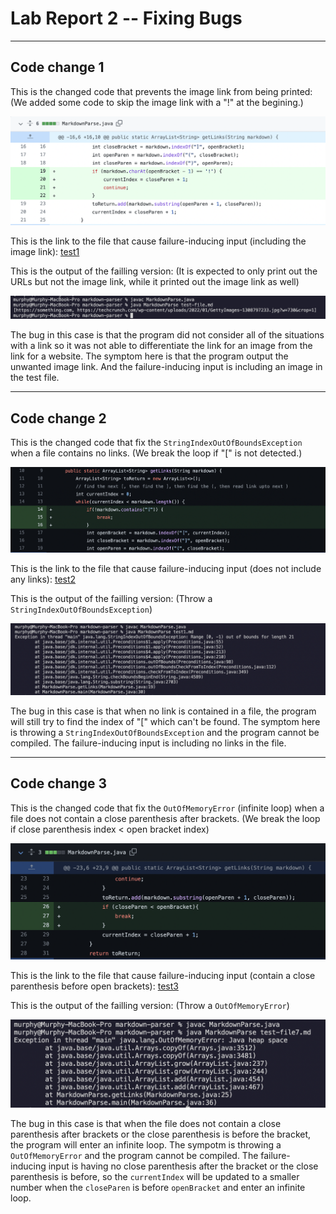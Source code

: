 # Lab Report 2 -- Fixing Bugs
*** 
## Code change 1
This is the changed code that prevents the image link from being printed: (We added some code to skip the image link with a "!" at the begining.)

![image](Code1.png)


This is the link to the file that cause failure-inducing input (including the image link): [test1](https://github.com/murph77/Lab_report_2/blob/main/test-file.md) 

This is the output of the failling version: (It is expected to only print out the URLs but not the image link, while it printed out the image link as well) 

![image](Fail1.png)


The bug in this case is that the program did not consider all of the situations with a link so it was not able to differentiate the link for an image from the link for a website. The symptom here is that the program output the unwanted image link. And the failure-inducing input is including an image in the test file.

*** 
## Code change 2
This is the changed code that fix the `StringIndexOutOfBoundsException` when a file contains no links. (We break the loop if "[" is not detected.)

![image](Code2.png)


This is the link to the file that cause failure-inducing input (does not include any links): [test2](https://github.com/murph77/markdown-parser/blob/main/test1.md) 

This is the output of the failling version: (Throw a `StringIndexOutOfBoundsException`)

![image](Fail2.png)


The bug in this case is that when no link is contained in a file, the program will still try to find the index of "[" which can't be found. The symptom here is throwing a `StringIndexOutOfBoundsException` and the program cannot be compiled. The failure-inducing input is including no links in the file. 

*** 
## Code change 3
This is the changed code that fix the `OutOfMemoryError` (infinite loop) when a file does not contain a close parenthesis after brackets. (We break the loop if close parenthesis index < open bracket index)

![image](Code3.png)

This is the link to the file that cause failure-inducing input (contain a close parenthesis before open brackets): [test3](https://github.com/murph77/markdown-parser/blob/main/test-file7.md) 

This is the output of the failling version: (Throw a `OutOfMemoryError`)

![image](Fail3.png)

The bug in this case is that when the file does not contain a close parenthesis after brackets or the close parenthesis is before the bracket, the program will enter an infinite loop. The sympotm is throwing a `OutOfMemoryError` and the program cannot be compiled. The failure-inducing input is having no close parenthesis after the bracket or the close parenthesis is before, so the `currentIndex` will be updated to a smaller number when the `closeParen` is before `openBracket` and enter an infinite loop. 
